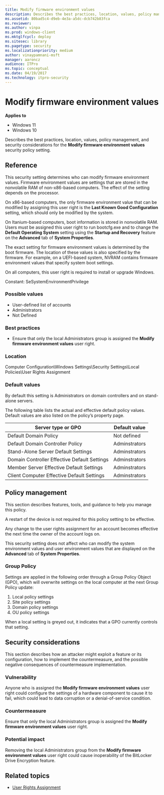 ```yaml
---
title: Modify firmware environment values 
description: Describes the best practices, location, values, policy management, and security considerations for the Modify firmware environment values security policy setting.
ms.assetid: 80bad5c4-d9eb-4e3a-a5dc-dcb742b83fca
ms.reviewer: 
ms.author: vinpa
ms.prod: windows-client
ms.mktglfcycl: deploy
ms.sitesec: library
ms.pagetype: security
ms.localizationpriority: medium
author: vinaypamnani-msft
manager: aaroncz
audience: ITPro
ms.topic: conceptual
ms.date: 04/19/2017
ms.technology: itpro-security
---
```


# Modify firmware environment values

**Applies to**
-   Windows 11
-   Windows 10

Describes the best practices, location, values, policy management, and security considerations for the **Modify firmware environment values** security policy setting.

## Reference

This security setting determines who can modify firmware environment values. Firmware environment values are settings that are stored in the nonvolatile RAM of non-x86-based computers. The effect of the setting depends on the processor.

On x86-based computers, the only firmware environment value that can be modified by assigning this user right is the **Last Known Good Configuration** setting, which should only be modified by the system.

On Itanium-based computers, boot information is stored in nonvolatile RAM. Users must be assigned this user right to run bootcfg.exe and to change the **Default Operating System** setting using the **Startup and Recovery** feature on the **Advanced** tab of **System Properties**.

The exact setting for firmware environment values is determined by the boot firmware. The location of these values is also specified by the firmware. For example, on a UEFI-based system, NVRAM contains firmware environment values that specify system boot settings.

On all computers, this user right is required to install or upgrade Windows.

Constant: SeSystemEnvironmentPrivilege

### Possible values

-   User-defined list of accounts
-   Administrators
-   Not Defined

### Best practices

-   Ensure that only the local Administrators group is assigned the **Modify firmware environment values** user right.

### Location

Computer Configuration\\Windows Settings\\Security Settings\\Local Policies\\User Rights Assignment

### Default values

By default this setting is Administrators on domain controllers and on stand-alone servers.

The following table lists the actual and effective default policy values. Default values are also listed on the policy’s property page.

| Server type or GPO |Default value |
| - | - |
| Default Domain Policy| Not defined| 
| Default Domain Controller Policy | Adminstrators| 
| Stand-Alone Server Default Settings | Adminstrators| 
| Domain Controller Effective Default Settings | Adminstrators| 
| Member Server Effective Default Settings | Adminstrators| 
| Client Computer Effective Default Settings | Adminstrators| 
 
## Policy management

This section describes features, tools, and guidance to help you manage this policy.

A restart of the device is not required for this policy setting to be effective.

Any change to the user rights assignment for an account becomes effective the next time the owner of the account logs on.

This security setting does not affect who can modify the system environment values and user environment values that are displayed on the **Advanced** tab of **System Properties**.

### Group Policy

Settings are applied in the following order through a Group Policy Object (GPO), which will overwrite settings on the local computer at the next Group Policy update:

1.  Local policy settings
2.  Site policy settings
3.  Domain policy settings
4.  OU policy settings

When a local setting is greyed out, it indicates that a GPO currently controls that setting.

## Security considerations

This section describes how an attacker might exploit a feature or its configuration, how to implement the countermeasure, and the possible negative consequences of countermeasure implementation.

### Vulnerability

Anyone who is assigned the **Modify firmware environment values** user right could configure the settings of a hardware component to cause it to fail, which could lead to data corruption or a denial-of-service condition.

### Countermeasure

Ensure that only the local Administrators group is assigned the **Modify firmware environment values** user right.

### Potential impact

Removing the local Administrators group from the **Modify firmware environment values** user right could cause inoperability of the BitLocker Drive Encryption feature.

## Related topics

- [User Rights Assignment](user-rights-assignment.md)
